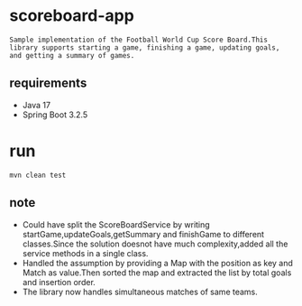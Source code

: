 # scoreboard-app
    Sample implementation of the Football World Cup Score Board.This library supports starting a game, finishing a game, updating goals, and getting a summary of games.

## requirements
- Java 17
- Spring Boot 3.2.5

# run
    mvn clean test

## note
- Could have split the ScoreBoardService by writing startGame,updateGoals,getSummary and finishGame to different classes.Since the solution doesnot have much complexity,added all the service methods in a single class.
- Handled the assumption by providing a Map with the position as key and Match as value.Then sorted the map and extracted the list by total goals and insertion order.
- The library now handles simultaneous matches of same teams.